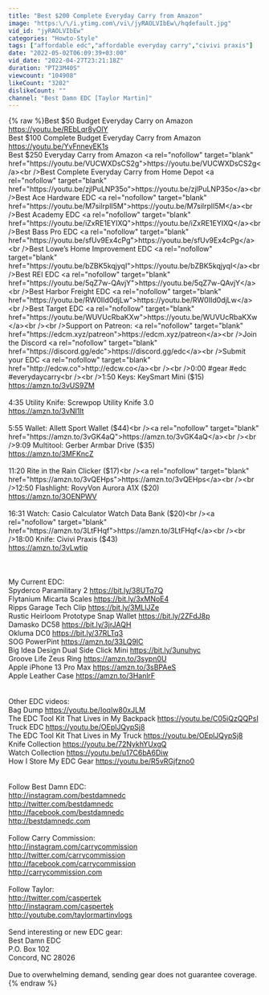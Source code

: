 ```yaml
---
title: "Best $200 Complete Everyday Carry from Amazon"
image: "https:\/\/i.ytimg.com\/vi\/jyRAOLVIbEw\/hqdefault.jpg"
vid_id: "jyRAOLVIbEw"
categories: "Howto-Style"
tags: ["affordable edc","affordable everyday carry","civivi praxis"]
date: "2022-05-02T06:09:39+03:00"
vid_date: "2022-04-27T23:21:18Z"
duration: "PT23M40S"
viewcount: "104908"
likeCount: "3202"
dislikeCount: ""
channel: "Best Damn EDC [Taylor Martin]"
---
```

{% raw %}Best $50 Budget Everyday Carry on Amazon <a rel="nofollow" target="blank" href="https://youtu.be/REbLqr8yOlY">https://youtu.be/REbLqr8yOlY</a><br />Best $100 Complete Budget Everyday Carry from Amazon <a rel="nofollow" target="blank" href="https://youtu.be/YvFnnevEK1s">https://youtu.be/YvFnnevEK1s</a><br />Best $250 Everyday Carry from Amazon <a rel="nofollow" target="blank" href="https://youtu.be/VUCWXDsCS2g">https://youtu.be/VUCWXDsCS2g</a><br />Best Complete Everyday Carry from Home Depot <a rel="nofollow" target="blank" href="https://youtu.be/zjlPuLNP35o">https://youtu.be/zjlPuLNP35o</a><br />Best Ace Hardware EDC <a rel="nofollow" target="blank" href="https://youtu.be/M7silrplI5M">https://youtu.be/M7silrplI5M</a><br />Best Academy EDC <a rel="nofollow" target="blank" href="https://youtu.be/iZxRE1EYIXQ">https://youtu.be/iZxRE1EYIXQ</a><br />Best Bass Pro EDC <a rel="nofollow" target="blank" href="https://youtu.be/sfUv9Ex4cPg">https://youtu.be/sfUv9Ex4cPg</a><br />Best Lowe’s Home Improvement EDC <a rel="nofollow" target="blank" href="https://youtu.be/bZBK5kqjyqI">https://youtu.be/bZBK5kqjyqI</a><br />Best REI EDC <a rel="nofollow" target="blank" href="https://youtu.be/5qZ7w-QAvjY">https://youtu.be/5qZ7w-QAvjY</a><br />Best Harbor Freight EDC <a rel="nofollow" target="blank" href="https://youtu.be/RW0IId0djLw">https://youtu.be/RW0IId0djLw</a><br />Best Target EDC <a rel="nofollow" target="blank" href="https://youtu.be/WUVUcRbaKXw">https://youtu.be/WUVUcRbaKXw</a><br /><br />Support on Patreon: <a rel="nofollow" target="blank" href="https://edcm.xyz/patreon">https://edcm.xyz/patreon</a><br />Join the Discord <a rel="nofollow" target="blank" href="https://discord.gg/edc">https://discord.gg/edc</a><br />Submit your EDC <a rel="nofollow" target="blank" href="http://edcw.co">http://edcw.co</a><br /><br />0:00 #gear #edc #everydaycarry<br /><br />1:50 Keys: KeySmart Mini ($15)<br /><a rel="nofollow" target="blank" href="https://amzn.to/3vUS9ZM">https://amzn.to/3vUS9ZM</a><br /><br />4:35 Utility Knife: Screwpop Utility Knife 3.0<br /><a rel="nofollow" target="blank" href="https://amzn.to/3vNI1lt">https://amzn.to/3vNI1lt</a><br /><br />5:55 Wallet: Allett Sport Wallet ($44)<br /><a rel="nofollow" target="blank" href="https://amzn.to/3vGK4aQ">https://amzn.to/3vGK4aQ</a><br /><br />9:09 Multitool: Gerber Armbar Drive ($35)<br /><a rel="nofollow" target="blank" href="https://amzn.to/3MFKncZ">https://amzn.to/3MFKncZ</a><br /><br />11:20 Rite in the Rain Clicker ($17)<br /><a rel="nofollow" target="blank" href="https://amzn.to/3vQEHps">https://amzn.to/3vQEHps</a><br /><br />12:50 Flashlight: RovyVon Aurora A1X ($20)<br /><a rel="nofollow" target="blank" href="https://amzn.to/3OENPWV">https://amzn.to/3OENPWV</a><br /><br />16:31 Watch: Casio Calculator Watch Data Bank ($20)<br /><a rel="nofollow" target="blank" href="https://amzn.to/3LtFHqf">https://amzn.to/3LtFHqf</a><br /><br />18:00 Knife: Civivi Praxis ($43)<br /><a rel="nofollow" target="blank" href="https://amzn.to/3vLwtip">https://amzn.to/3vLwtip</a><br /><br /><br /><br />My Current EDC:<br />Spyderco Paramilitary 2 <a rel="nofollow" target="blank" href="https://bit.ly/38UTq7Q">https://bit.ly/38UTq7Q</a><br />Flytanium Micarta Scales <a rel="nofollow" target="blank" href="https://bit.ly/3xMNoE4">https://bit.ly/3xMNoE4</a><br />Ripps Garage Tech Clip <a rel="nofollow" target="blank" href="https://bit.ly/3MLlJZe">https://bit.ly/3MLlJZe</a><br />Rustic Heirloom Prototype Snap Wallet <a rel="nofollow" target="blank" href="https://bit.ly/2ZFdJ8p">https://bit.ly/2ZFdJ8p</a><br />Damasko DC58 <a rel="nofollow" target="blank" href="https://bit.ly/3jrJAQH">https://bit.ly/3jrJAQH</a><br />Okluma DC0 <a rel="nofollow" target="blank" href="https://bit.ly/37RLTq3">https://bit.ly/37RLTq3</a><br />SOG PowerPint <a rel="nofollow" target="blank" href="https://amzn.to/33LQ9IC">https://amzn.to/33LQ9IC</a><br />Big Idea Design Dual Side Click Mini <a rel="nofollow" target="blank" href="https://bit.ly/3unuhyc">https://bit.ly/3unuhyc</a><br />Groove Life Zeus Ring <a rel="nofollow" target="blank" href="https://amzn.to/3sypn0U">https://amzn.to/3sypn0U</a><br />Apple iPhone 13 Pro Max <a rel="nofollow" target="blank" href="https://amzn.to/3sBPAeS">https://amzn.to/3sBPAeS</a><br />Apple Leather Case <a rel="nofollow" target="blank" href="https://amzn.to/3HanlrF">https://amzn.to/3HanlrF</a><br /><br /><br />Other EDC videos:<br />Bag Dump <a rel="nofollow" target="blank" href="https://youtu.be/IoqIw80xJLM">https://youtu.be/IoqIw80xJLM</a><br />The EDC Tool Kit That Lives in My Backpack <a rel="nofollow" target="blank" href="https://youtu.be/C05iQzQQPsI">https://youtu.be/C05iQzQQPsI</a><br />Truck EDC <a rel="nofollow" target="blank" href="https://youtu.be/OEplJQypSj8">https://youtu.be/OEplJQypSj8</a><br />The EDC Tool Kit That Lives in My Truck <a rel="nofollow" target="blank" href="https://youtu.be/OEplJQypSj8">https://youtu.be/OEplJQypSj8</a><br />Knife Collection <a rel="nofollow" target="blank" href="https://youtu.be/72NykhYUxgQ">https://youtu.be/72NykhYUxgQ</a><br />Watch Collection <a rel="nofollow" target="blank" href="https://youtu.be/u17C6bA6Diw">https://youtu.be/u17C6bA6Diw</a><br />How I Store My EDC Gear <a rel="nofollow" target="blank" href="https://youtu.be/R5vRGjfzno0">https://youtu.be/R5vRGjfzno0</a><br /><br /><br />Follow Best Damn EDC:<br /><a rel="nofollow" target="blank" href="http://instagram.com/bestdamnedc">http://instagram.com/bestdamnedc</a><br /><a rel="nofollow" target="blank" href="http://twitter.com/bestdamnedc">http://twitter.com/bestdamnedc</a><br /><a rel="nofollow" target="blank" href="http://facebook.com/bestdamnedc">http://facebook.com/bestdamnedc</a><br /><a rel="nofollow" target="blank" href="http://bestdamnedc.com">http://bestdamnedc.com</a><br /><br />Follow Carry Commission:<br /><a rel="nofollow" target="blank" href="http://instagram.com/carrycommission">http://instagram.com/carrycommission</a><br /><a rel="nofollow" target="blank" href="http://twitter.com/carrycommission">http://twitter.com/carrycommission</a><br /><a rel="nofollow" target="blank" href="http://facebook.com/carrycommission">http://facebook.com/carrycommission</a><br /><a rel="nofollow" target="blank" href="http://carrycommission.com">http://carrycommission.com</a><br /><br />Follow Taylor:<br /><a rel="nofollow" target="blank" href="http://twitter.com/caspertek">http://twitter.com/caspertek</a><br /><a rel="nofollow" target="blank" href="http://instagram.com/caspertek">http://instagram.com/caspertek</a><br /><a rel="nofollow" target="blank" href="http://youtube.com/taylormartinvlogs">http://youtube.com/taylormartinvlogs</a><br /><br />Send interesting or new EDC gear:<br />Best Damn EDC<br />P.O. Box 102<br />Concord, NC 28026<br /><br />Due to overwhelming demand, sending gear does not guarantee coverage.{% endraw %}
